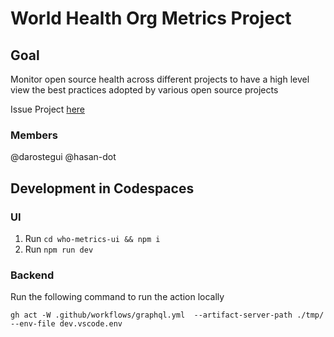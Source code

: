 # World Health Org Metrics Project 

## Goal

Monitor open source health across different projects to have a high level view the best practices adopted by various open source projects

Issue Project  [here](https://github.com/github/SI-skills-based-volunteering/issues/147#issuecomment-1472370039)

### Members

@darostegui
@hasan-dot

## Development in Codespaces

### UI

1. Run `cd who-metrics-ui && npm i`
2. Run `npm run dev`

<!-- TODO: Add min requirements and deployment steps -->
### Backend
Run the following command to run the action locally
```
gh act -W .github/workflows/graphql.yml  --artifact-server-path ./tmp/ --env-file dev.vscode.env
```